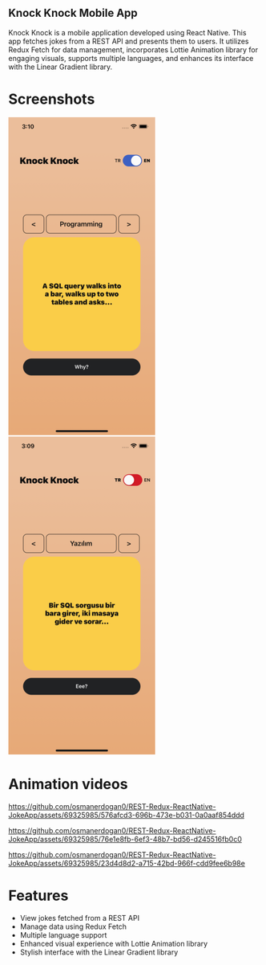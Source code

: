 ## Knock Knock Mobile App

Knock Knock is a mobile application developed using React Native. This app fetches jokes from a REST API and presents them to users. It utilizes Redux Fetch for data management, incorporates Lottie Animation library for engaging visuals, supports multiple languages, and enhances its interface with the Linear Gradient library.

# Screenshots
![AppExamples1](ss1.png)
![AppExamples2](ss2.png)

# Animation videos
https://github.com/osmanerdogan0/REST-Redux-ReactNative-JokeApp/assets/69325985/576afcd3-696b-473e-b031-0a0aaf854ddd

https://github.com/osmanerdogan0/REST-Redux-ReactNative-JokeApp/assets/69325985/76e1e8fb-6ef3-48b7-bd56-d245516fb0c0

https://github.com/osmanerdogan0/REST-Redux-ReactNative-JokeApp/assets/69325985/23d4d8d2-a715-42bd-966f-cdd9fee6b98e


# Features

- View jokes fetched from a REST API
- Manage data using Redux Fetch
- Multiple language support
- Enhanced visual experience with Lottie Animation library
- Stylish interface with the Linear Gradient library

